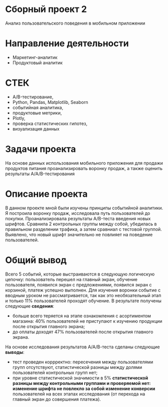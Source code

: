 # Сборный проект 2
Анализ пользовательского поведения в мобильном приложении
# Направление деятельности
* Маркетинг-аналитик
* Продуктовый аналитик
# СТЕК
* A/B-тестирование,
* Python, Pandas, Matplotlib, Seaborn
* событийная аналитика,
* продуктовые метрики,
* Plotly,
* проверка статистических гипотез,
* визуализация данных
# Задачи проекта
На основе данных использования мобильного приложения для продажи продуктов питания проанализировать воронку продаж,
а также оценить результаты A/A/B-тестирования 
# Описание проекта
В данном проекте мной были изучены принципы событийной аналитики.
Я построила воронку продаж, исследовала путь пользователей до покупки.
Проанализировала результаты A/B-теста введения новых шрифтов.
Сравнила 2 контрольных группы между собой, убедилась в правильном разделении трафика,
а затем сравниал с тестовой группой.
Выявлено, что новый шрифт значительно не повлияет на поведение пользователей.
# Общий вывод
Всего 5 событий, которые выстраиваются в следующую логическую цепочку: пользователь перешел на главный экран, обучение пользователя, появился экран с предложениями, появился экран с корзиной, платеж успешно выполнен. Для изучения воронки событие с вводным уроком не рассматривается, так как это необязательный этап и только 11% пользователей проходят обучение. В результате получены следующие **сведения**:
    
- больше всего теряется на этапе ознакомления с асортиментом магазина: 40% пользователей не приступают к изучению продукции после открытия главного экрана;
- до оплаты доходят 47% пользователей после открытия главного экрана.

На основе исследования результатов А/А/В-теста сделаны следующие **выводы**:

- тест проведен коррректно: пересечения между пользователями групп отсутствуют, статистической разницы между долями пользователей контрольных групп нет;
- при уровне статистической значимости в 5% **статистической разницы между контрольными группами и проверяемой нет: изменение шрифта не повлекло за собой изменение конверсии** пользователей на всех этапах исследования (от перехода на главный экран до совершения платежа).

